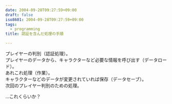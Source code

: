 ```yaml
---
date: 2004-09-28T09:27:59+09:00
draft: false
iso8601: 2004-09-28T09:27:59+09:00
tags:
  - programming
title: 認証を含んだ処理の手順

---
```


プレイヤーの判別（認証処理）。  
プレイヤーのデータから、キャラクターなど必要な情報を呼び出す（データロード）。  
あれこれ処理（作業）。  
キャラクターなどのデータが変更されていれば保存（データセーブ）。  
次回のプレイヤー判別のための処理。

…これくらいか？
